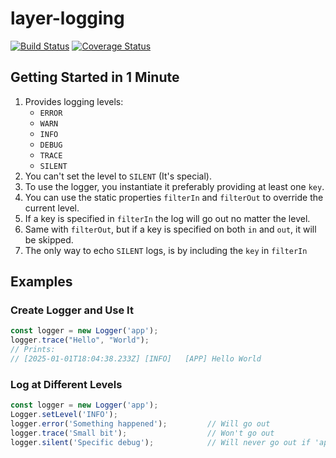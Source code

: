 # layer-logging

[![Build Status](https://travis-ci.org/menendezpoo/layer-logging.svg?branch=master)](https://travis-ci.org/menendezpoo/layer-logging)
[![Coverage Status](https://coveralls.io/repos/github/menendezpoo/layer-logging/badge.svg?branch=master)](https://coveralls.io/github/menendezpoo/layer-logging?branch=master)

## Getting Started in 1 Minute

1) Provides logging levels:
   - `ERROR`
   - `WARN`
   - `INFO`
   - `DEBUG`
   - `TRACE`
   - `SILENT`
2) You can't set the level to `SILENT` (It's special).
3) To use the logger, you instantiate it preferably providing at least one `key`.
4) You can use the static properties `filterIn` and `filterOut` to override the current level.
5) If a key is specified in `filterIn` the log will go out no matter the level.
6) Same with `filterOut`, but if a key is specified on both `in` and `out`, it will be skipped.
7) The only way to echo `SILENT` logs, is by including the `key` in `filterIn`

## Examples
### Create Logger and Use It
```typescript
const logger = new Logger('app');
logger.trace("Hello", "World");
// Prints:
// [2025-01-01T18:04:38.233Z] [INFO]   [APP] Hello World
```

### Log at Different Levels
```typescript
const logger = new Logger('app');
Logger.setLevel('INFO');
logger.error('Something happened');         // Will go out
logger.trace('Small bit');                  // Won't go out
logger.silent('Specific debug');            // Will never go out if 'app' is not on Logger.filterIn
```